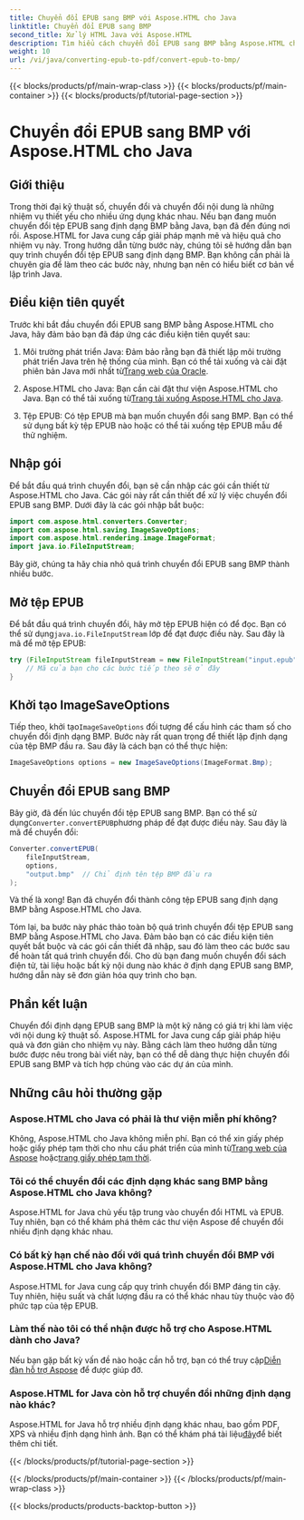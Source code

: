 ```yaml
---
title: Chuyển đổi EPUB sang BMP với Aspose.HTML cho Java
linktitle: Chuyển đổi EPUB sang BMP
second_title: Xử lý HTML Java với Aspose.HTML
description: Tìm hiểu cách chuyển đổi EPUB sang BMP bằng Aspose.HTML cho Java. Hướng dẫn từng bước để chuyển đổi nội dung hiệu quả.
weight: 10
url: /vi/java/converting-epub-to-pdf/convert-epub-to-bmp/
---
```


{{< blocks/products/pf/main-wrap-class >}}
{{< blocks/products/pf/main-container >}}
{{< blocks/products/pf/tutorial-page-section >}}

# Chuyển đổi EPUB sang BMP với Aspose.HTML cho Java


## Giới thiệu

Trong thời đại kỹ thuật số, chuyển đổi và chuyển đổi nội dung là những nhiệm vụ thiết yếu cho nhiều ứng dụng khác nhau. Nếu bạn đang muốn chuyển đổi tệp EPUB sang định dạng BMP bằng Java, bạn đã đến đúng nơi rồi. Aspose.HTML for Java cung cấp giải pháp mạnh mẽ và hiệu quả cho nhiệm vụ này. Trong hướng dẫn từng bước này, chúng tôi sẽ hướng dẫn bạn quy trình chuyển đổi tệp EPUB sang định dạng BMP. Bạn không cần phải là chuyên gia để làm theo các bước này, nhưng bạn nên có hiểu biết cơ bản về lập trình Java.

## Điều kiện tiên quyết

Trước khi bắt đầu chuyển đổi EPUB sang BMP bằng Aspose.HTML cho Java, hãy đảm bảo bạn đã đáp ứng các điều kiện tiên quyết sau:

1.  Môi trường phát triển Java: Đảm bảo rằng bạn đã thiết lập môi trường phát triển Java trên hệ thống của mình. Bạn có thể tải xuống và cài đặt phiên bản Java mới nhất từ[Trang web của Oracle](https://www.oracle.com/java/technologies/javase-downloads.html).

2.  Aspose.HTML cho Java: Bạn cần cài đặt thư viện Aspose.HTML cho Java. Bạn có thể tải xuống từ[Trang tải xuống Aspose.HTML cho Java](https://releases.aspose.com/html/java/).

3. Tệp EPUB: Có tệp EPUB mà bạn muốn chuyển đổi sang BMP. Bạn có thể sử dụng bất kỳ tệp EPUB nào hoặc có thể tải xuống tệp EPUB mẫu để thử nghiệm.

## Nhập gói

Để bắt đầu quá trình chuyển đổi, bạn sẽ cần nhập các gói cần thiết từ Aspose.HTML cho Java. Các gói này rất cần thiết để xử lý việc chuyển đổi EPUB sang BMP. Dưới đây là các gói nhập bắt buộc:

```java
import com.aspose.html.converters.Converter;
import com.aspose.html.saving.ImageSaveOptions;
import com.aspose.html.rendering.image.ImageFormat;
import java.io.FileInputStream;
```

Bây giờ, chúng ta hãy chia nhỏ quá trình chuyển đổi EPUB sang BMP thành nhiều bước.

## Mở tệp EPUB

 Để bắt đầu quá trình chuyển đổi, hãy mở tệp EPUB hiện có để đọc. Bạn có thể sử dụng`java.io.FileInputStream` lớp để đạt được điều này. Sau đây là mã để mở tệp EPUB:

```java
try (FileInputStream fileInputStream = new FileInputStream("input.epub")) {
    // Mã của bạn cho các bước tiếp theo sẽ ở đây
}
```

## Khởi tạo ImageSaveOptions

 Tiếp theo, khởi tạo`ImageSaveOptions` đối tượng để cấu hình các tham số cho chuyển đổi định dạng BMP. Bước này rất quan trọng để thiết lập định dạng của tệp BMP đầu ra. Sau đây là cách bạn có thể thực hiện:

```java
ImageSaveOptions options = new ImageSaveOptions(ImageFormat.Bmp);
```

## Chuyển đổi EPUB sang BMP

 Bây giờ, đã đến lúc chuyển đổi tệp EPUB sang BMP. Bạn có thể sử dụng`Converter.convertEPUB`phương pháp để đạt được điều này. Sau đây là mã để chuyển đổi:

```java
Converter.convertEPUB(
    fileInputStream,
    options,
    "output.bmp"  // Chỉ định tên tệp BMP đầu ra
);
```

Và thế là xong! Bạn đã chuyển đổi thành công tệp EPUB sang định dạng BMP bằng Aspose.HTML cho Java.

Tóm lại, ba bước này phác thảo toàn bộ quá trình chuyển đổi tệp EPUB sang BMP bằng Aspose.HTML cho Java. Đảm bảo bạn có các điều kiện tiên quyết bắt buộc và các gói cần thiết đã nhập, sau đó làm theo các bước sau để hoàn tất quá trình chuyển đổi. Cho dù bạn đang muốn chuyển đổi sách điện tử, tài liệu hoặc bất kỳ nội dung nào khác ở định dạng EPUB sang BMP, hướng dẫn này sẽ đơn giản hóa quy trình cho bạn.

## Phần kết luận

Chuyển đổi định dạng EPUB sang BMP là một kỹ năng có giá trị khi làm việc với nội dung kỹ thuật số. Aspose.HTML for Java cung cấp giải pháp hiệu quả và đơn giản cho nhiệm vụ này. Bằng cách làm theo hướng dẫn từng bước được nêu trong bài viết này, bạn có thể dễ dàng thực hiện chuyển đổi EPUB sang BMP và tích hợp chúng vào các dự án của mình.

## Những câu hỏi thường gặp

### Aspose.HTML cho Java có phải là thư viện miễn phí không?
Không, Aspose.HTML cho Java không miễn phí. Bạn có thể xin giấy phép hoặc giấy phép tạm thời cho nhu cầu phát triển của mình từ[Trang web của Aspose](https://purchase.aspose.com/buy) hoặc[trang giấy phép tạm thời](https://purchase.aspose.com/temporary-license/).

### Tôi có thể chuyển đổi các định dạng khác sang BMP bằng Aspose.HTML cho Java không?
Aspose.HTML for Java chủ yếu tập trung vào chuyển đổi HTML và EPUB. Tuy nhiên, bạn có thể khám phá thêm các thư viện Aspose để chuyển đổi nhiều định dạng khác nhau.

### Có bất kỳ hạn chế nào đối với quá trình chuyển đổi BMP với Aspose.HTML cho Java không?
Aspose.HTML for Java cung cấp quy trình chuyển đổi BMP đáng tin cậy. Tuy nhiên, hiệu suất và chất lượng đầu ra có thể khác nhau tùy thuộc vào độ phức tạp của tệp EPUB.

### Làm thế nào tôi có thể nhận được hỗ trợ cho Aspose.HTML dành cho Java?
 Nếu bạn gặp bất kỳ vấn đề nào hoặc cần hỗ trợ, bạn có thể truy cập[Diễn đàn hỗ trợ Aspose](https://forum.aspose.com/) để được giúp đỡ.

### Aspose.HTML for Java còn hỗ trợ chuyển đổi những định dạng nào khác?
 Aspose.HTML for Java hỗ trợ nhiều định dạng khác nhau, bao gồm PDF, XPS và nhiều định dạng hình ảnh. Bạn có thể khám phá tài liệu[đây](https://reference.aspose.com/html/java/)để biết thêm chi tiết.

{{< /blocks/products/pf/tutorial-page-section >}}

{{< /blocks/products/pf/main-container >}}
{{< /blocks/products/pf/main-wrap-class >}}

{{< blocks/products/products-backtop-button >}}
